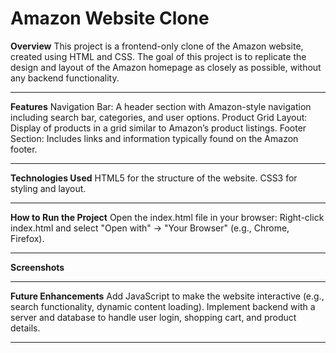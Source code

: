 # **Amazon Website Clone** 

**Overview**
This project is a frontend-only clone of the Amazon website, created using HTML and CSS. The goal of this project is to replicate the design and layout of the Amazon homepage as closely as possible, without any backend functionality.

*********************************************************************************************************************************************************************************************************************

**Features**
Navigation Bar: A header section with Amazon-style navigation including search bar, categories, and user options.
Product Grid Layout: Display of products in a grid similar to Amazon’s product listings.
Footer Section: Includes links and information typically found on the Amazon footer.

*********************************************************************************************************************************************************************************************************************

**Technologies Used**
HTML5 for the structure of the website.
CSS3 for styling and layout.

*********************************************************************************************************************************************************************************************************************

**How to Run the Project**
Open the index.html file in your browser:
Right-click index.html and select "Open with" -> "Your Browser" (e.g., Chrome, Firefox).

*********************************************************************************************************************************************************************************************************************

**Screenshots**


*********************************************************************************************************************************************************************************************************************

**Future Enhancements**
Add JavaScript to make the website interactive (e.g., search functionality, dynamic content loading).
Implement backend with a server and database to handle user login, shopping cart, and product details.
*********************************************************************************************************************************************************************************************************************
